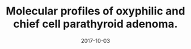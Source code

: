 ---
doi: 10.1016/j.mce.2017.10.001
journal: Molecular and cellular endocrinology
title: Molecular profiles of oxyphilic and chief cell parathyroid adenoma.
date: 2017-10-03
authors: Lu, M, Kjellin, H, Fotouhi, O, Lee, L, Nilsson, IL, Haglund, F, Höög, A, Lehtiö, J, Larsson, C
---